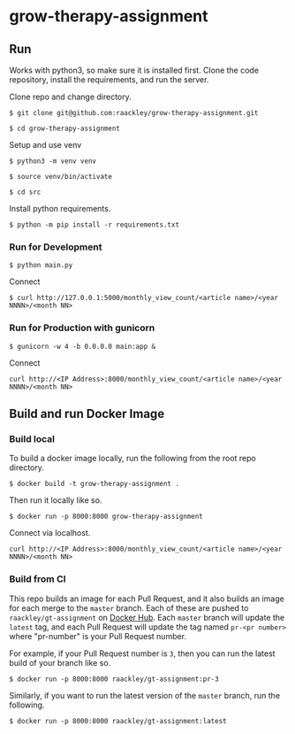 # grow-therapy-assignment

## Run

Works with python3, so make sure it is installed first.  Clone the code repository, install the requirements, and run the server.

Clone repo and change directory.

`$ git clone git@github.com:raackley/grow-therapy-assignment.git`

`$ cd grow-therapy-assignment`

Setup and use venv

`$ python3 -m venv venv`

`$ source venv/bin/activate`

`$ cd src`

Install python requirements.

`$ python -m pip install -r requirements.txt`

### Run for Development

`$ python main.py`

Connect

`$ curl http://127.0.0.1:5000/monthly_view_count/<article name>/<year NNNN>/<month NN>`

### Run for Production with gunicorn

`$ gunicorn -w 4 -b 0.0.0.0 main:app &`

Connect

`curl http://<IP Address>:8000/monthly_view_count/<article name>/<year NNNN>/<month NN>`

## Build and run Docker Image

### Build local

To build a docker image locally, run the following from the root repo directory.

`$ docker build -t grow-therapy-assignment .`

Then run it locally like so.

`$ docker run -p 8000:8000 grow-therapy-assignment`

Connect via localhost.

`curl http://<IP Address>:8000/monthly_view_count/<article name>/<year NNNN>/<month NN>`

### Build from CI

This repo builds an image for each Pull Request, and it also builds an image for each merge to the `master` branch.  Each of these are pushed to `raackley/gt-assignment` on [Docker Hub](https://hub.docker.com/repository/docker/raackley/gt-assignment).  Each `master` branch will update the `latest` tag, and each Pull Request will update the tag named `pr-<pr number>` where "pr-number" is your Pull Request number.

For example, if your Pull Request number is `3`, then you can run the latest build of your branch like so.

`$ docker run -p 8000:8000 raackley/gt-assignment:pr-3`

Similarly, if you want to run the latest version of the `master` branch, run the following.

`$ docker run -p 8000:8000 raackley/gt-assignment:latest`
